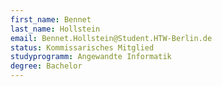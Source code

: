 ```yaml
---
first_name: Bennet
last_name: Hollstein
email: Bennet.Hollstein@Student.HTW-Berlin.de
status: Kommissarisches Mitglied
studyprogramm: Angewandte Informatik
degree: Bachelor
---
```

